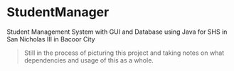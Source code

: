 # StudentManager
Student Management System with GUI and Database using Java for SHS in San Nicholas III in Bacoor City
> Still in the process of picturing this project and taking notes on what dependencies and usage of this as a whole.
